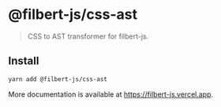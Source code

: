 # @filbert-js/css-ast

> CSS to AST transformer for filbert-js.

## Install

```bash
yarn add @filbert-js/css-ast
```

More documentation is available at https://filbert-js.vercel.app.

